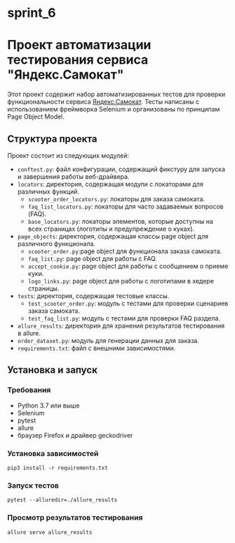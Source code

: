 # sprint_6
# Проект автоматизации тестирования сервиса "Яндекс.Самокат"

Этот проект содержит набор автоматизированных тестов для проверки функциональности сервиса [Яндекс.Самокат](https://qa-scooter.praktikum-services.ru/). 
Тесты написаны с использованием фреймворка Selenium и организованы по принципам Page Object Model.

## Структура проекта

Проект состоит из следующих модулей:

- `conftest.py`: файл конфигурации, содержащий фикстуру для запуска и завершения работы веб-драйвера.
- `locators`: директория, содержащая модули с локаторами для различных функций.
  - `scooter_order_locators.py`: локаторы для заказа самоката.
  - `faq_list_locators.py`: локаторы для часто задаваемых вопросов (FAQ).
  - `base_locators.py`: локаторы элементов, которые доступны на всех страницах (логотипы и предупреждение о куках).
- `page_objects`: директория, содержащая классы page object для различного функционала.
  - `scooter_order.py`:page object для функционала заказа самоката.
  - `faq_list.py`: page object для работы с FAQ.
  - `accept_cookie.py`: page object для работы с сообщением о приеме куки.
  - `logo_links.py`: page object для работы с логотипами в хедере страницы.
- `tests`: директория, содержащая тестовые классы.
  - `test_scooter_order.py`: модуль с тестами для проверки сценариев заказа самоката.
  - `test_faq_list.py`: модуль с тестами для проверки FAQ раздела.
- `allure_results`: директория для хранения результатов тестирования в allure.
- `order_dataset.py`: модуль для генерации данных для заказа.
- `requirements.txt`: файл с внешними зависимостями.

## Установка и запуск

### Требования

- Python 3.7 или выше
- Selenium
- pytest
- allure
- браузер Firefox и драйвер geckodriver

### Установка зависимостей

```
pip3 install -r requirements.txt
```

### Запуск тестов

```
pytest --alluredir=./allure_results
```

### Просмотр результатов тестирования

```
allure serve allure_results
```
